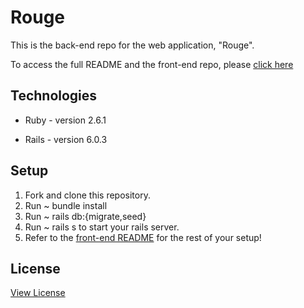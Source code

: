 # Rouge

This is the back-end repo for the web application, "Rouge".

To access the full README and the front-end repo, please [click here](https://github.com/NyaradzoUBere/Rouge-Frontend)

## Technologies
* Ruby - version 2.6.1

* Rails - version 6.0.3

## Setup

1. Fork and clone this repository.  
2. Run ~ bundle install
3. Run ~ rails db:{migrate,seed}
4. Run ~ rails s to start your rails server.
5. Refer to the [front-end README](https://github.com/NyaradzoUBere/Rouge-Frontend) for the rest of your setup!

## License
[View License](License.txt)